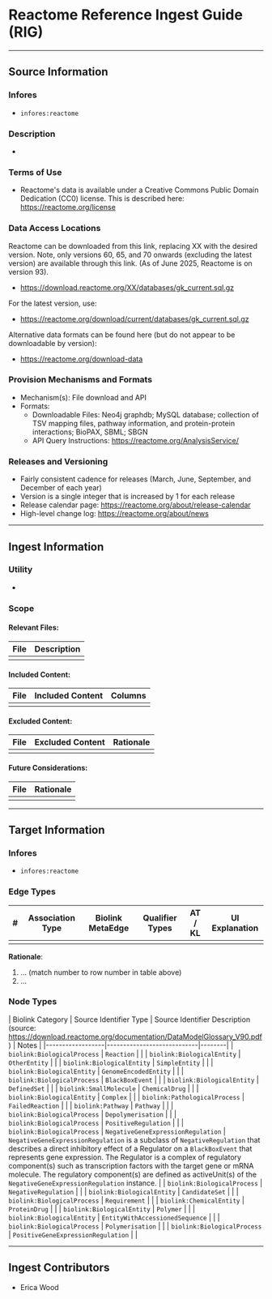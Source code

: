 # Reactome Reference Ingest Guide (RIG)
---------------

## Source Information

### Infores
 - `infores:reactome`

### Description
 - 

### Terms of Use
 - Reactome's data is available under a Creative Commons Public Domain Dedication (CC0) license. This is described here: https://reactome.org/license

### Data Access Locations
Reactome can be downloaded from this link, replacing XX with the desired version. Note, only versions 60, 65, and 70 onwards (excluding the latest version) are available through this link. (As of June 2025, Reactome is on version 93).
 - https://download.reactome.org/XX/databases/gk_current.sql.gz

For the latest version, use:
- https://reactome.org/download/current/databases/gk_current.sql.gz

Alternative data formats can be found here (but do not appear to be downloadable by version):
 - https://reactome.org/download-data

### Provision Mechanisms and Formats
- Mechanism(s): File download and API
- Formats:
  - Downloadable Files: Neo4j graphdb; MySQL database; collection of TSV mapping files, pathway information, and protein-protein interactions; BioPAX, SBML; SBGN
  - API Query Instructions: https://reactome.org/AnalysisService/
   
### Releases and Versioning
 - Fairly consistent cadence for releases (March, June, September, and December of each year)
 - Version is a single integer that is increased by 1 for each release
 - Release calendar page: https://reactome.org/about/release-calendar
 - High-level change log: https://reactome.org/about/news


----------------
## Ingest Information

### Utility
- 

### Scope

  #### Relevant Files:

  | File | Description |
  |----------|----------|
  |          |          |
  
  #### Included Content:

  | File | Included Content | Columns |
  |----------|----------|----------|
  |          |          |          |

  #### Excluded Content:

  | File | Excluded Content | Rationale  |
  |----------|----------|----------|
  |          |          |          |
 

  #### Future Considerations:

  | File | Rationale |
  |----------|----------|
  |          |          |

----------------

## Target Information

### Infores
 - `infores:reactome`

### Edge Types

| # | Association Type | Biolink MetaEdge | Qualifier Types |  AT / KL  | UI Explanation |
|----------|----------|----------|----------|----------|----------|
|          |          |          |          |          |          |

**Rationale**:
1. ... (match number to row number in table above)
2. ...

   
### Node Types

| Biolink Category |  Source Identifier Type | Source Identifier Description (source: https://download.reactome.org/documentation/DataModelGlossary_V90.pdf) | Notes |
|------------------|----------------------------|--------|
| `biolink:BiologicalProcess` | `Reaction` |  |
| `biolink:BiologicalEntity` | `OtherEntity` | |
| `biolink:BiologicalEntity` | `SimpleEntity` | |
| `biolink:BiologicalEntity` | `GenomeEncodedEntity` | |
| `biolink:BiologicalProcess` | `BlackBoxEvent` | |
| `biolink:BiologicalEntity` | `DefinedSet` | |
| `biolink:SmallMolecule` | `ChemicalDrug` | |
| `biolink:BiologicalEntity` | `Complex` | |
| `biolink:PathologicalProcess` | `FailedReaction` | |
| `biolink:Pathway` | `Pathway` | |
| `biolink:BiologicalProcess` | `Depolymerisation` | |
| `biolink:BiologicalProcess` | `PositiveRegulation` | |
| `biolink:BiologicalProcess` | `NegativeGeneExpressionRegulation` | `NegativeGeneExpressionRegulation` is a subclass of `NegativeRegulation` that describes a direct inhibitory effect of a Regulator on a `BlackBoxEvent` that represents gene expression. The Regulator is a complex of regulatory component(s) such as transcription factors with the target gene or mRNA molecule. The regulatory component(s) are defined as activeUnit(s) of the `NegativeGeneExpressionRegulation` instance. |
| `biolink:BiologicalProcess` | `NegativeRegulation` |  |
| `biolink:BiologicalEntity` | `CandidateSet` |  |
| `biolink:BiologicalProcess` | `Requirement` |  |
| `biolink:ChemicalEntity` | `ProteinDrug` |  |
| `biolink:BiologicalEntity` | `Polymer` |  |
| `biolink:BiologicalEntity` | `EntityWithAccessionedSequence` |  |
| `biolink:BiologicalProcess` | `Polymerisation` |  |
| `biolink:BiologicalProcess` | `PositiveGeneExpressionRegulation` |  |

------------------

## Ingest Contributors
 - Erica Wood